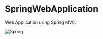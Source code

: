 # SpringWebApplication
Web Application using Spring MVC.

![Spring](https://spring.io/img/homepage/icon-spring-cloud.svg)
